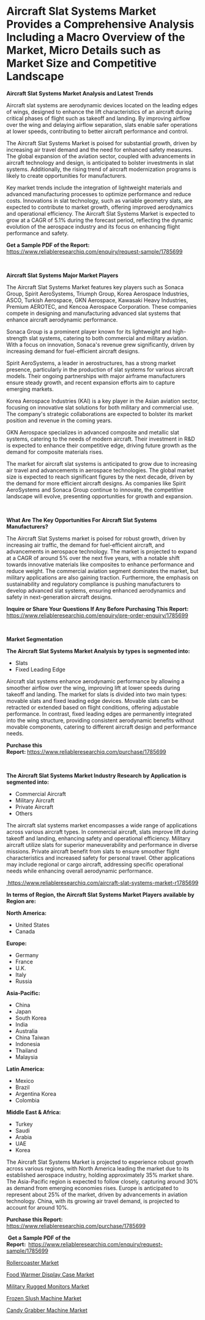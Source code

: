 <p><h1>Aircraft Slat Systems Market Provides a Comprehensive Analysis Including a Macro Overview of the Market, Micro Details such as Market Size and Competitive Landscape</h1></p><p><strong>Aircraft Slat Systems Market Analysis and Latest Trends</strong></p>
<p><p>Aircraft slat systems are aerodynamic devices located on the leading edges of wings, designed to enhance the lift characteristics of an aircraft during critical phases of flight such as takeoff and landing. By improving airflow over the wing and delaying airflow separation, slats enable safer operations at lower speeds, contributing to better aircraft performance and control.</p><p>The Aircraft Slat Systems Market is poised for substantial growth, driven by increasing air travel demand and the need for enhanced safety measures. The global expansion of the aviation sector, coupled with advancements in aircraft technology and design, is anticipated to bolster investments in slat systems. Additionally, the rising trend of aircraft modernization programs is likely to create opportunities for manufacturers.</p><p>Key market trends include the integration of lightweight materials and advanced manufacturing processes to optimize performance and reduce costs. Innovations in slat technology, such as variable geometry slats, are expected to contribute to market growth, offering improved aerodynamics and operational efficiency. The Aircraft Slat Systems Market is expected to grow at a CAGR of 5.1% during the forecast period, reflecting the dynamic evolution of the aerospace industry and its focus on enhancing flight performance and safety.</p></p>
<p><strong>Get a Sample PDF of the Report:&nbsp;</strong> <a href="https://www.reliableresearchiq.com/enquiry/request-sample/1785699?utm_campaign=1170&utm_medium=2&utm_source=Github&utm_content=ia&utm_term=18122024&utm_id=aircraft-slat-systems">https://www.reliableresearchiq.com/enquiry/request-sample/1785699</a></p>
<p>&nbsp;</p>
<p><strong>Aircraft Slat Systems Major Market Players</strong></p>
<p><p>The Aircraft Slat Systems Market features key players such as Sonaca Group, Spirit AeroSystems, Triumph Group, Korea Aerospace Industries, ASCO, Turkish Aerospace, GKN Aerospace, Kawasaki Heavy Industries, Premium AEROTEC, and Kencoa Aerospace Corporation. These companies compete in designing and manufacturing advanced slat systems that enhance aircraft aerodynamic performance.</p><p>Sonaca Group is a prominent player known for its lightweight and high-strength slat systems, catering to both commercial and military aviation. With a focus on innovation, Sonaca's revenue grew significantly, driven by increasing demand for fuel-efficient aircraft designs.</p><p>Spirit AeroSystems, a leader in aerostructures, has a strong market presence, particularly in the production of slat systems for various aircraft models. Their ongoing partnerships with major airframe manufacturers ensure steady growth, and recent expansion efforts aim to capture emerging markets. </p><p>Korea Aerospace Industries (KAI) is a key player in the Asian aviation sector, focusing on innovative slat solutions for both military and commercial use. The company's strategic collaborations are expected to bolster its market position and revenue in the coming years.</p><p>GKN Aerospace specializes in advanced composite and metallic slat systems, catering to the needs of modern aircraft. Their investment in R&D is expected to enhance their competitive edge, driving future growth as the demand for composite materials rises.</p><p>The market for aircraft slat systems is anticipated to grow due to increasing air travel and advancements in aerospace technologies. The global market size is expected to reach significant figures by the next decade, driven by the demand for more efficient aircraft designs. As companies like Spirit AeroSystems and Sonaca Group continue to innovate, the competitive landscape will evolve, presenting opportunities for growth and expansion.</p></p>
<p>&nbsp;</p>
<p><strong>What Are The Key Opportunities For Aircraft Slat Systems Manufacturers?</strong></p>
<p><p>The Aircraft Slat Systems market is poised for robust growth, driven by increasing air traffic, the demand for fuel-efficient aircraft, and advancements in aerospace technology. The market is projected to expand at a CAGR of around 5% over the next five years, with a notable shift towards innovative materials like composites to enhance performance and reduce weight. The commercial aviation segment dominates the market, but military applications are also gaining traction. Furthermore, the emphasis on sustainability and regulatory compliance is pushing manufacturers to develop advanced slat systems, ensuring enhanced aerodynamics and safety in next-generation aircraft designs.</p></p>
<p><strong>Inquire or Share Your Questions If Any Before Purchasing This Report:</strong> <a href="https://www.reliableresearchiq.com/enquiry/pre-order-enquiry/1785699?utm_campaign=1170&utm_medium=2&utm_source=Github&utm_content=ia&utm_term=18122024&utm_id=aircraft-slat-systems">https://www.reliableresearchiq.com/enquiry/pre-order-enquiry/1785699</a></p>
<p>&nbsp;</p>
<p><strong>Market Segmentation</strong></p>
<p><strong>The Aircraft Slat Systems Market Analysis by types is segmented into:</strong></p>
<p><ul><li>Slats</li><li>Fixed Leading Edge</li></ul></p>
<p><p>Aircraft slat systems enhance aerodynamic performance by allowing a smoother airflow over the wing, improving lift at lower speeds during takeoff and landing. The market for slats is divided into two main types: movable slats and fixed leading edge devices. Movable slats can be retracted or extended based on flight conditions, offering adjustable performance. In contrast, fixed leading edges are permanently integrated into the wing structure, providing consistent aerodynamic benefits without movable components, catering to different aircraft design and performance needs.</p></p>
<p><strong>Purchase this Report:&nbsp;</strong><a href="https://www.reliableresearchiq.com/purchase/1785699?utm_campaign=1170&utm_medium=2&utm_source=Github&utm_content=ia&utm_term=18122024&utm_id=aircraft-slat-systems">https://www.reliableresearchiq.com/purchase/1785699</a></p>
<p>&nbsp;</p>
<p><strong>The Aircraft Slat Systems Market Industry Research by Application is segmented into:</strong></p>
<p><ul><li>Commercial Aircraft</li><li>Military Aircraft</li><li>Private Aircraft</li><li>Others</li></ul></p>
<p><p>The aircraft slat systems market encompasses a wide range of applications across various aircraft types. In commercial aircraft, slats improve lift during takeoff and landing, enhancing safety and operational efficiency. Military aircraft utilize slats for superior maneuverability and performance in diverse missions. Private aircraft benefit from slats to ensure smoother flight characteristics and increased safety for personal travel. Other applications may include regional or cargo aircraft, addressing specific operational needs while enhancing overall aerodynamic performance.</p></p>
<p><a href="https://www.reliableresearchiq.com/aircraft-slat-systems-market-r1785699?utm_campaign=1170&utm_medium=2&utm_source=Github&utm_content=ia&utm_term=18122024&utm_id=aircraft-slat-systems">&nbsp;https://www.reliableresearchiq.com/aircraft-slat-systems-market-r1785699</a></p>
<p><strong>In terms of Region, the Aircraft Slat Systems Market Players available by Region are:</strong></p>
<p>
    <p> <strong> North America: </strong>
        <ul>
            <li>United States</li>
            <li>Canada</li>
        </ul>
        </p> 
    <p> <strong> Europe: </strong>
        <ul>
            <li>Germany</li>
            <li>France</li>
            <li>U.K.</li>
            <li>Italy</li>
            <li>Russia</li>
        </ul>
        </p> 
    <p> <strong> Asia-Pacific: </strong>
        <ul>
            <li>China</li>
            <li>Japan</li>
            <li>South Korea</li>
            <li>India</li>
            <li>Australia</li>
            <li>China Taiwan</li>
            <li>Indonesia</li>
            <li>Thailand</li>
            <li>Malaysia</li>
        </ul>
        </p> 
    <p> <strong> Latin America: </strong>
        <ul>
            <li>Mexico</li>
            <li>Brazil</li>
            <li>Argentina Korea</li>
            <li>Colombia</li>
        </ul>
        </p> 
    <p> <strong> Middle East & Africa: </strong>
        <ul>
            <li>Turkey</li>
            <li>Saudi</li>
            <li>Arabia</li>
            <li>UAE</li>
            <li>Korea</li>
        </ul>
    </p>
    </p>
<p><p>The Aircraft Slat Systems Market is projected to experience robust growth across various regions, with North America leading the market due to its established aerospace industry, holding approximately 35% market share. The Asia-Pacific region is expected to follow closely, capturing around 30% as demand from emerging economies rises. Europe is anticipated to represent about 25% of the market, driven by advancements in aviation technology. China, with its growing air travel demand, is projected to account for around 10%.</p></p>
<p><strong>Purchase this Report: </strong><a href="https://www.reliableresearchiq.com/purchase/1785699?utm_campaign=1170&utm_medium=2&utm_source=Github&utm_content=ia&utm_term=18122024&utm_id=aircraft-slat-systems">https://www.reliableresearchiq.com/purchase/1785699</a></p>
<p>&nbsp;<strong>Get a Sample PDF of the Report:&nbsp;&nbsp;</strong><a href="https://www.reliableresearchiq.com/enquiry/request-sample/1785699?utm_campaign=1170&utm_medium=2&utm_source=Github&utm_content=ia&utm_term=18122024&utm_id=aircraft-slat-systems">https://www.reliableresearchiq.com/enquiry/request-sample/1785699</a></p>
<p><strong></strong></p>
<p><p><a href="https://www.linkedin.com/pulse/rollercoaster-market-expansion-from-2024-2031-growth-trends-wvajf?utm_campaign=1170&utm_medium=2&utm_source=Github&utm_content=ia&utm_term=18122024&utm_id=aircraft-slat-systems">Rollercoaster Market</a></p><p><a href="https://www.linkedin.com/pulse/analyzing-food-warmer-display-case-markets-growth-trajectory-dqjyf?utm_campaign=1170&utm_medium=2&utm_source=Github&utm_content=ia&utm_term=18122024&utm_id=aircraft-slat-systems">Food Warmer Display Case Market</a></p><p><a href="https://www.linkedin.com/pulse/foreign-market-opportunities-dynamics-analysis-military-rugged-y56cf?utm_campaign=1170&utm_medium=2&utm_source=Github&utm_content=ia&utm_term=18122024&utm_id=aircraft-slat-systems">Military Rugged Monitors Market</a></p><p><a href="https://www.linkedin.com/pulse/insights-frozen-slush-machine-industry-market-financial-status-eo52f?utm_campaign=1170&utm_medium=2&utm_source=Github&utm_content=ia&utm_term=18122024&utm_id=aircraft-slat-systems">Frozen Slush Machine Market</a></p><p><a href="https://www.linkedin.com/pulse/candy-grabber-machine-market-share-analysis-69-cagr-growth-33paf?utm_campaign=1170&utm_medium=2&utm_source=Github&utm_content=ia&utm_term=18122024&utm_id=aircraft-slat-systems">Candy Grabber Machine Market</a></p></p>
